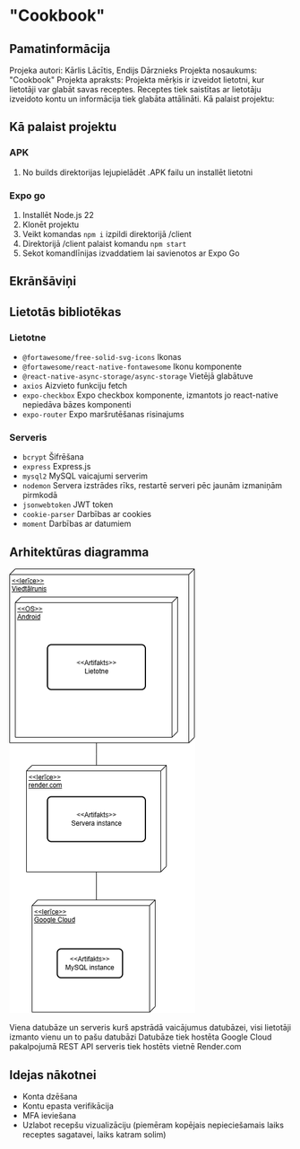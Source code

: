 # "Cookbook"

## Pamatinformācija

Projeka autori: Kārlis Lācītis, Endijs Dārznieks
Projekta nosaukums: "Cookbook"
Projekta apraksts: Projekta mērķis ir izveidot lietotni, kur lietotāji var glabāt savas receptes. Receptes tiek saistītas ar lietotāju izveidoto kontu un informācija tiek glabāta attālināti.
Kā palaist projektu:

## Kā palaist projektu

### APK

1. No builds direktorijas lejupielādēt .APK failu un installēt lietotni

### Expo go

1. Installēt Node.js 22
2. Klonēt projektu
3. Veikt komandas `npm i` izpildi direktorijā /client
4. Direktorijā /client palaist komandu `npm start`
5. Sekot komandlīnijas izvaddatiem lai savienotos ar Expo Go

## Ekrānšāviņi

## Lietotās bibliotēkas

### Lietotne

- `@fortawesome/free-solid-svg-icons` Ikonas
- `@fortawesome/react-native-fontawesome` Ikonu komponente
- `@react-native-async-storage/async-storage` Vietējā glabātuve
- `axios` Aizvieto funkciju fetch
- `expo-checkbox` Expo checkbox komponente, izmantots jo react-native nepiedāva bāzes komponenti
- `expo-router` Expo maršrutēšanas risinajums

### Serveris

- `bcrypt` Šifrēšana
- `express` Express.js
- `mysql2` MySQL vaicajumi serverim
- `nodemon` Servera izstrādes rīks, restartē serveri pēc jaunām izmaniņām pirmkodā
- `jsonwebtoken` JWT token
- `cookie-parser` Darbības ar cookies
- `moment` Darbības ar datumiem

## Arhitektūras diagramma

![Arhitektūras diagramma](/assets/architectureDiagramm.drawio.png)

Viena datubāze un serveris kurš apstrādā vaicājumus datubāzei, visi lietotāji izmanto vienu un to pašu datubāzi
Datubāze tiek hostēta Google Cloud pakalpojumā
REST API serveris tiek hostēts vietnē Render.com

## Idejas nākotnei

- Konta dzēšana
- Kontu epasta verifikācija
- MFA ieviešana
- Uzlabot recepšu vizualizāciju (piemēram kopējais nepieciešamais laiks receptes sagatavei, laiks katram solim)
